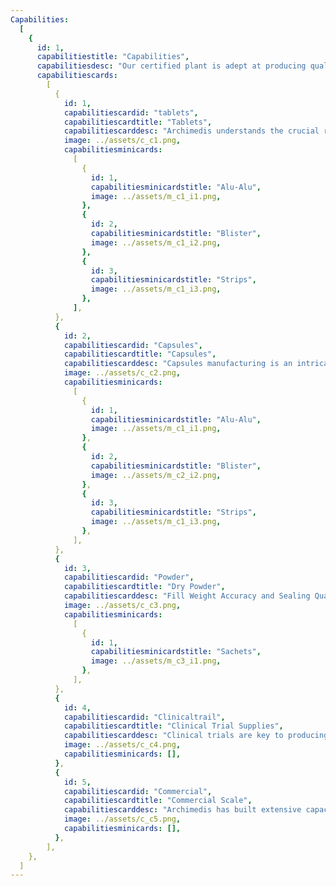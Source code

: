 ```yaml
---
Capabilities:
  [
    {
      id: 1,
      capabilitiestitle: "Capabilities",
      capabilitiesdesc: "Our certified plant is adept at producing quality outputs in various forms and excels in many sectors.",
      capabilitiescards:
        [
          {
            id: 1,
            capabilitiescardid: "tablets",
            capabilitiescardtitle: "Tablets",
            capabilitiescarddesc: "Archimedis understands the crucial role every parameter – size and shape, coating and thickness – plays in the stability and effectiveness of a tablet. Our R&D and manufacturing departments work diligently to achieve the accurate molecular formulation, preserving the complete potential of the medicine.",
            image: ../assets/c_c1.png,
            capabilitiesminicards:
              [
                {
                  id: 1,
                  capabilitiesminicardstitle: "Alu-Alu",
                  image: ../assets/m_c1_i1.png,
                },
                {
                  id: 2,
                  capabilitiesminicardstitle: "Blister",
                  image: ../assets/m_c1_i2.png,
                },
                {
                  id: 3,
                  capabilitiesminicardstitle: "Strips",
                  image: ../assets/m_c1_i3.png,
                },
              ],
          },
          {
            id: 2,
            capabilitiescardid: "Capsules",
            capabilitiescardtitle: "Capsules",
            capabilitiescarddesc: "Capsules manufacturing is an intricate process that must include proficiency and expertise in parameters like the toughness and thickness of the capsule, coloring, preservation, lubrication, and surface treatment. We at Archimedis exactly attain the required specification with accuracy and sophistication that is achieved through advanced equipment.",
            image: ../assets/c_c2.png,
            capabilitiesminicards:
              [
                {
                  id: 1,
                  capabilitiesminicardstitle: "Alu-Alu",
                  image: ../assets/m_c1_i1.png,
                },
                {
                  id: 2,
                  capabilitiesminicardstitle: "Blister",
                  image: ../assets/m_c2_i2.png,
                },
                {
                  id: 3,
                  capabilitiesminicardstitle: "Strips",
                  image: ../assets/m_c1_i3.png,
                },
              ],
          },
          {
            id: 3,
            capabilitiescardid: "Powder",
            capabilitiescardtitle: "Dry Powder",
            capabilitiescarddesc: "Fill Weight Accuracy and Sealing Quality are the ultimate quantifiers of a dry powder sachet’s stability. Archimedis hosts a state-of-the-art Pakona Horizontal Filling machine that imparts important characteristics to the products, such as Accuracy of Fill Weight, Four- side Leak-proof Sealing, Wide Range of Fill Weight - 1 to 50 grams",
            image: ../assets/c_c3.png,
            capabilitiesminicards:
              [
                {
                  id: 1,
                  capabilitiesminicardstitle: "Sachets",
                  image: ../assets/m_c3_i1.png,
                },
              ],
          },
          {
            id: 4,
            capabilitiescardid: "Clinicaltrail",
            capabilitiescardtitle: "Clinical Trial Supplies",
            capabilitiescarddesc: "Clinical trials are key to producing new innovative medicine . Archimedis clinical trial supply process ensures your study drug is where you need it  and when you need it.",
            image: ../assets/c_c4.png,
            capabilitiesminicards: [],
          },
          {
            id: 5,
            capabilitiescardid: "Commercial",
            capabilitiescardtitle: "Commercial Scale",
            capabilitiescarddesc: "Archimedis has built extensive capacity to manufacture commercial scale batches of any volume. We are backed by a robust mechanism that maintains the accuracy of formulation, while ensuring a swift pace of manufacturing. Devoid of human intervention, the system also blocks any impurity from entering into the medicines.",
            image: ../assets/c_c5.png,
            capabilitiesminicards: [],
          },
        ],
    },
  ]
---
```

